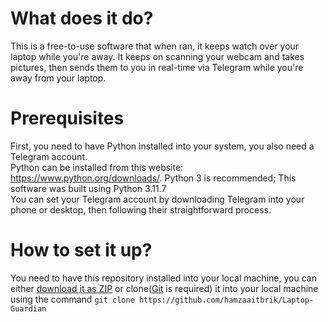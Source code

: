 # What does it do?
This is a free-to-use software that when ran, it keeps watch over your laptop while you're away. It keeps on scanning your webcam and takes pictures, then sends them to you in real-time via Telegram while you're away from your laptop.
# Prerequisites
First, you need to have Python installed into your system, you also need a Telegram account.<br>
Python can be installed from this website: https://www.python.org/downloads/. Python 3 is recommended; This software was built using Python 3.11.7<br>
You can set your Telegram account by downloading Telegram into your phone or desktop, then following their straightforward process.
# How to set it up?
You need to have this repository installed into your local machine, you can either [download it as ZIP](https://github.com/hamzaaitbrik/Laptop-Guardian/archive/refs/heads/main.zip) or clone([Git](https://git-scm.com/downloads) is required) it into your local machine using the command ```git clone https://github.com/hamzaaitbrik/Laptop-Guardian```